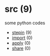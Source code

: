 # src (9)
some python codes

+ [stepin](stepin/README.md) (9)
+ [import](import/README.md) (0)
+ [apply](apply/README.md) (0)
+ [share](share/README.md) (0)
